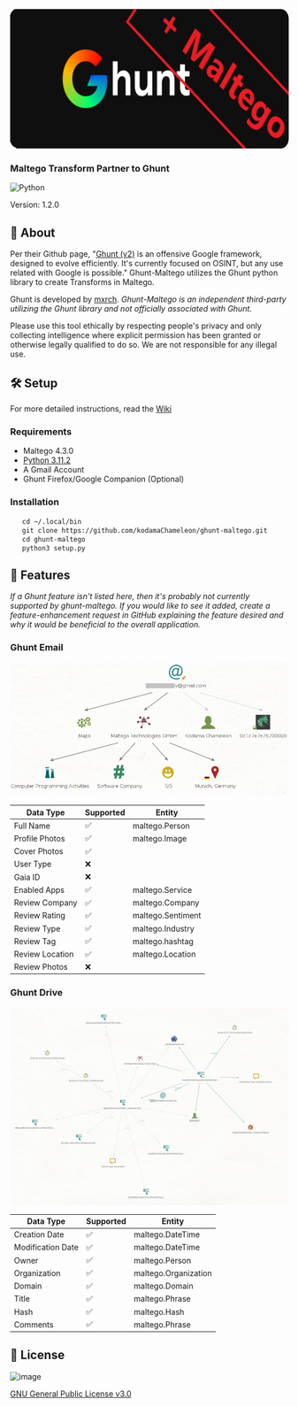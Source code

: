 <img src="img/ghunt-maltego.png">

### Maltego Transform Partner to Ghunt

![Python](https://img.shields.io/badge/python-3670A0?style=for-the-badge&logo=python&logoColor=ffdd54)

Version: 1.2.0

## 💎 About

Per their Github page, "[Ghunt (v2)](https://github.com/mxrch/GHunt) is an offensive Google framework, designed to evolve efficiently. 
It's currently focused on OSINT, but any use related with Google is possible." Ghunt-Maltego utilizes the Ghunt python library to create Transforms in Maltego.

Ghunt is developed by [mxrch](https://github.com/mxrch). *Ghunt-Maltego is an independent third-party utilizing the Ghunt library and not officially associated with Ghunt.*

Please use this tool ethically by respecting people's privacy and only collecting intelligence where explicit permission has been granted or otherwise legally qualified to do so. We are not responsible for any illegal use.

## 🛠️ Setup

For more detailed instructions, read the [Wiki](https://github.com/kodamaChameleon/ghunt-maltego/wiki)

### Requirements
- Maltego 4.3.0
- [Python 3.11.2](./requirements.txt)
- A Gmail Account
- Ghunt Firefox/Google Companion (Optional)
   
### Installation

```
   cd ~/.local/bin
   git clone https://github.com/kodamaChameleon/ghunt-maltego.git
   cd ghunt-maltego
   python3 setup.py
```
   
## 🧙 Features

*If a Ghunt feature isn't listed here, then it's probably not currently supported by ghunt-maltego. If you would like to see it added, create a feature-enhancement request in GitHub explaining the feature desired and why it would be beneficial to the overall application.*

### Ghunt Email

<img src="img/demo.PNG">  
   
| Data Type                     | Supported  |Entity                |
|-------------------------------|------------|----------------------| 
| Full Name                     | ✅         | maltego.Person       |
| Profile Photos                | ✅         | maltego.Image        |
| Cover Photos                  | ✅         |                      |
| User Type                     | ❌         |                      |
| Gaia ID                       | ❌         |                      |
| Enabled Apps                  | ✅         | maltego.Service      |
| Review Company                | ✅         | maltego.Company      |
| Review Rating                 | ✅         | maltego.Sentiment    |
| Review Type                   | ✅         | maltego.Industry     |
| Review Tag                    | ✅         | maltego.hashtag      |
| Review Location               | ✅         | maltego.Location     |
| Review Photos                 | ❌         |                      |

### Ghunt Drive

<img src="img/demo2.png">

| Data Type                     | Supported  |Entity                |
|-------------------------------|------------|----------------------|
| Creation Date     | ✅         | maltego.DateTime     |
| Modification Date | ✅         | maltego.DateTime     |
| Owner             | ✅         | maltego.Person       |
| Organization      | ✅         | maltego.Organization |
| Domain            | ✅         | maltego.Domain       |
| Title             | ✅         | maltego.Phrase       |
| Hash              | ✅         | maltego.Hash         |
| Comments          | ✅         | maltego.Phrase       |

## 📜 License
![image](https://img.shields.io/badge/License-GNU%20GPL-blue)

[GNU General Public License v3.0](https://www.gnu.org/licenses/gpl-3.0.fr.html)
